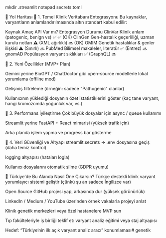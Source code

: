 mkdir .streamlit
notepad secrets.toml

🧭 Yol Haritası
🔹 1. Temel Klinik Veritabanı Entegrasyonu
Bu kaynaklar, varyantların anlamlandırılmasında altın standart kabul edilir:

Kaynak	Amaç	API Var mı?	Entegrasyon Durumu
ClinVar	Klinik anlam (patogenic, benign vs)	✅	✅ (OK)
ClinGen	Gen-hastalık geçerliliği, uzman kurulu notları	⚠️ (XML ağırlıklı)	🔜 (OK)
OMIM	Genetik hastalıklar & genler ilişkisi	⚠️ (Sınırlı)	🔜
PubMed	Bilimsel makaleler, literatür	✅ (Entrez)	🔜
gnomAD	Popülasyon varyant sıklıkları	✅ (GraphQL)	🔜


🔹 2. Yeni Özellikler (MVP+ Plan)

 Gemini yerine BioGPT / ChatDoctor gibi open-source modellerle lokal yorumlama (offline mod)

 Gelişmiş filtreleme (örneğin: sadece "Pathogenic" olanlar)

 Kullanıcının yüklediği dosyanın özet istatistiklerini göster (kaç tane varyant, hangi kromozomda yoğunluk var, vs.)

🔹 3. Performans İyileştirme
 Çok büyük dosyalar için async / queue kullanımı

 Streamlit yerine FastAPI + React mimarisi (yüksek trafik için)

 Arka planda işlem yapma ve progress bar gösterme

🔹 4. Veri Güvenliği ve Altyapı
 streamlit.secrets → .env dosyasına geçiş (daha temiz kontrol)

 logging altyapısı (hataları logla)

 Kullanıcı dosyalarını otomatik silme (GDPR uyumu)

🚀 Türkiye'de Bu Alanda Nasıl Öne Çıkarsın?
Türkçe destekli klinik varyant yorumlayıcı sistemi geliştir (çünkü şu an sadece İngilizce var)

Open Source GitHub projesi yap, arkasında dur (yüksek görünürlük)

LinkedIn / Medium / YouTube üzerinden örnek vakalarla projeyi anlat

Klinik genetik merkezleri veya özel hastanelere MVP sun

Tıp fakülteleriyle iş birliği teklif et: varyant analiz eğitimi veya staj altyapısı

Hedef: “Türkiye’nin ilk açık varyant analiz aracı” konumlaması# genetik